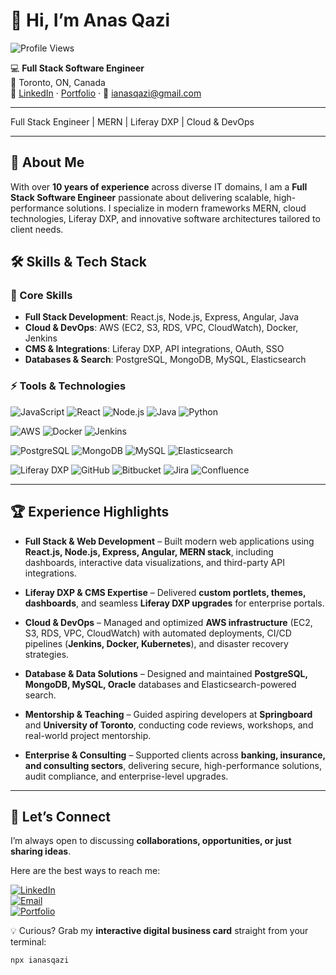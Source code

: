 # 👋 Hi, I’m Anas Qazi  
![Profile Views](https://komarev.com/ghpvc/?username=ianasqazi&color=blue)

💻 **Full Stack Software Engineer**  
📍 Toronto, ON, Canada  
🔗 [LinkedIn](https://www.linkedin.com/in/anasqazi) · [Portfolio](https://ianasqazi.ca) · 📧 ianasqazi@gmail.com  

---

Full Stack Engineer | MERN | Liferay DXP | Cloud & DevOps

---

## 🚀 About Me  
With over **10 years of experience** across diverse IT domains, I am a **Full Stack Software Engineer** passionate about delivering scalable, high-performance solutions. I specialize in modern frameworks MERN, cloud technologies, Liferay DXP, and innovative software architectures tailored to client needs.  

## 🛠️ Skills & Tech Stack  

### 🔑 Core Skills  
- **Full Stack Development**: React.js, Node.js, Express, Angular, Java  
- **Cloud & DevOps**: AWS (EC2, S3, RDS, VPC, CloudWatch), Docker, Jenkins  
- **CMS & Integrations**: Liferay DXP, API integrations, OAuth, SSO  
- **Databases & Search**: PostgreSQL, MongoDB, MySQL, Elasticsearch  

### ⚡ Tools & Technologies  
![JavaScript](https://img.shields.io/badge/JavaScript-ES6+-yellow) 
![React](https://img.shields.io/badge/React-blue) 
![Node.js](https://img.shields.io/badge/Node.js-green) 
![Java](https://img.shields.io/badge/Java-orange) 
![Python](https://img.shields.io/badge/Python-blue)  

![AWS](https://img.shields.io/badge/AWS-232F3E?logo=amazon-aws) 
![Docker](https://img.shields.io/badge/Docker-2496ED?logo=docker) 
![Jenkins](https://img.shields.io/badge/Jenkins-D24939?logo=jenkins)  

![PostgreSQL](https://img.shields.io/badge/PostgreSQL-blue) 
![MongoDB](https://img.shields.io/badge/MongoDB-green) 
![MySQL](https://img.shields.io/badge/MySQL-lightblue) 
![Elasticsearch](https://img.shields.io/badge/Elasticsearch-005571?logo=elasticsearch)  

![Liferay DXP](https://img.shields.io/badge/Liferay_DXP-005C97?logo=liferay) 
![GitHub](https://img.shields.io/badge/GitHub-181717?logo=github) 
![Bitbucket](https://img.shields.io/badge/Bitbucket-0052CC?logo=bitbucket) 
![Jira](https://img.shields.io/badge/Jira-0052CC?logo=jira) 
![Confluence](https://img.shields.io/badge/Confluence-172B4D?logo=confluence)  


---

## 🏆 Experience Highlights  

- **Full Stack & Web Development** – Built modern web applications using **React.js, Node.js, Express, Angular, MERN stack**, including dashboards, interactive data visualizations, and third-party API integrations.  

- **Liferay DXP & CMS Expertise** – Delivered **custom portlets, themes, dashboards**, and seamless **Liferay DXP upgrades** for enterprise portals.  

- **Cloud & DevOps** – Managed and optimized **AWS infrastructure** (EC2, S3, RDS, VPC, CloudWatch) with automated deployments, CI/CD pipelines (**Jenkins, Docker, Kubernetes**), and disaster recovery strategies.  

- **Database & Data Solutions** – Designed and maintained **PostgreSQL, MongoDB, MySQL, Oracle** databases and Elasticsearch-powered search.  

- **Mentorship & Teaching** – Guided aspiring developers at **Springboard** and **University of Toronto**, conducting code reviews, workshops, and real-world project mentorship.  

- **Enterprise & Consulting** – Supported clients across **banking, insurance, and consulting sectors**, delivering secure, high-performance solutions, audit compliance, and enterprise-level upgrades.  

---

## 🤝 Let’s Connect  
I’m always open to discussing **collaborations, opportunities, or just sharing ideas**.  

Here are the best ways to reach me:  

[![LinkedIn](https://img.shields.io/badge/LinkedIn-Connect-blue?logo=linkedin)](https://www.linkedin.com/in/anasqazi)  
[![Email](https://img.shields.io/badge/Email-Contact-red?logo=gmail)](mailto:ianasqazi@gmail.com)  
[![Portfolio](https://img.shields.io/badge/Portfolio-Visit-0A66C2?logo=vercel)](https://ianasqazi.ca)  


💡 Curious? Grab my **interactive digital business card** straight from your terminal:


```bash
npx ianasqazi
```

